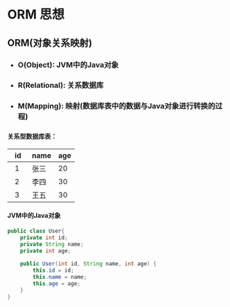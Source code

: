 # ORM 思想

## ORM(对象关系映射)

* ### O(Object): JVM中的Java对象
* ### R(Relational): 关系数据库
* ### M(Mapping): 映射(数据库表中的数据与Java对象进行转换的过程)
###
#### 关系型数据库表：
| &nbsp; id &nbsp; | name      | age  |
|------------------|-----------|------|
 | &nbsp; 1         | 张三        | 20   |
 | &nbsp; 2         | 李四        | 30   |
 | &nbsp; 3         | 王五        | 30   |

#### JVM中的Java对象
```java
public class User{
    private int id;
    private String name;
    private int age;
    
    public User(int id, String name, int age) {
        this.id = id;
        this.name = name;
        this.age = age;
    }
}
```




